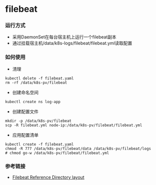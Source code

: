 # filebeat

### 运行方式
- 采用DaemonSet在每台宿主机上运行一个filebeat副本
- 通过挂载宿主机/data/k8s-logs/filebeat/filebeat.yml读取配置

### 如何使用
- 清理
```
kubectl delete -f filebeat.yaml
rm -rf /data/k8s-pv/filebeat
```
- 创建命名空间
```
kubectl create ns log-app
```
- 创建配置文件
```
mkdir -p /data/k8s-pv/filebeat
scp -R filebeat.yml node-ip:/data/k8s-pv/filebeat/filebeat.yml
```
- 应用配置清单
```
kubectl create -f filebeat.yaml
chmod -R 777 /data/k8s-pv/filebeat/data /data/k8s-pv/filebeat/logs
# chmod go-w /data/k8s-pv/filebeat/filebeat.yml
```

### 参考链接
- [Filebeat Reference Directory layout](https://www.elastic.co/guide/en/beats/filebeat/current/directory-layout.html)
